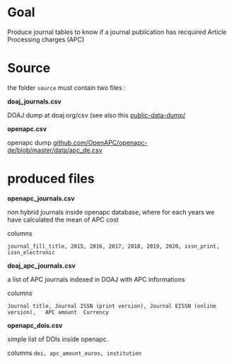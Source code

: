 # Goal

Produce journal tables to know if a journal publication has recquired Article Processing charges (APC)


# Source

the folder `source` must contain two files : 

**doaj_journals.csv**

DOAJ dump at  doaj.org/csv
(see also this [public-data-dump/](https://doaj.org/docs/public-data-dump/)

**openapc.csv**

openapc dump
[github.com/OpenAPC/openapc-de/blob/master/data/apc_de.csv](https://github.com/OpenAPC/openapc-de/blob/master/data/apc_de.csv)


# produced files

**openapc_journals.csv**

non hybrid journals inside openapc database, where for each years we have calculated the mean of APC cost

columns

`journal_fill_title, 2015, 2016, 2017, 2018, 2019, 2020, issn_print, issn_electronic`



**doaj_apc_journals.csv**

a list of APC journals indexed in  DOAJ with APC informations

columns

`Journal title, Journal ISSN (print version), Journal EISSN (online version),	APC amount	Currency`



**openapc_dois.csv**

simple list of DOIs inside openapc.

columns
`doi, apc_amount_euros, institution`


